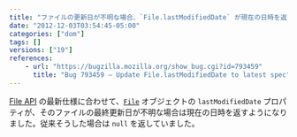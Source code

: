 ```yaml
---
title: "ファイルの更新日が不明な場合、`File.lastModifiedDate` が現在の日時を返すようになりました"
date: "2012-12-03T03:54:45-05:00"
categories: ["dom"]
tags: []
versions: ["19"]
references:
    - url: "https://bugzilla.mozilla.org/show_bug.cgi?id=793459"
      title: "Bug 793459 – Update File.lastModifiedDate to latest spec"
---
```

[File API](https://www.w3.org/TR/FileAPI/) の最新仕様に合わせて、[`File`](https://developer.mozilla.org/docs/DOM/File) オブジェクトの `lastModifiedDate` プロパティが、そのファイルの最終更新日が不明な場合は現在の日時を返すようになりました。従来そうした場合は `null` を返していました。
